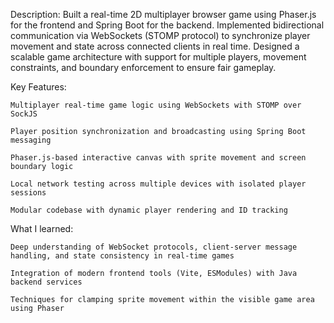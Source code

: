 Description:
Built a real-time 2D multiplayer browser game using Phaser.js for the frontend and Spring Boot for the backend. Implemented bidirectional communication via WebSockets (STOMP protocol) to synchronize player movement and state across connected clients in real time. Designed a scalable game architecture with support for multiple players, movement constraints, and boundary enforcement to ensure fair gameplay.

Key Features:

    Multiplayer real-time game logic using WebSockets with STOMP over SockJS

    Player position synchronization and broadcasting using Spring Boot messaging

    Phaser.js-based interactive canvas with sprite movement and screen boundary logic

    Local network testing across multiple devices with isolated player sessions

    Modular codebase with dynamic player rendering and ID tracking

What I learned:

    Deep understanding of WebSocket protocols, client-server message handling, and state consistency in real-time games

    Integration of modern frontend tools (Vite, ESModules) with Java backend services

    Techniques for clamping sprite movement within the visible game area using Phaser
